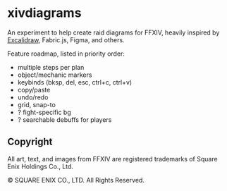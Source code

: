 # xivdiagrams

An experiment to help create raid diagrams for FFXIV, heavily inspired by [Excalidraw](https://excalidraw.com/), Fabric.js, Figma, and others.

Feature roadmap, listed in priority order:

- multiple steps per plan
- object/mechanic markers
- keybinds (bksp, del, esc, ctrl+c, ctrl+v)
- copy/paste
- undo/redo
- grid, snap-to
- ? fight-specific bg
- ? searchable debuffs for players

## Copyright

All art, text, and images from FFXIV are registered trademarks of Square Enix Holdings Co., Ltd.

© SQUARE ENIX CO., LTD. All Rights Reserved.
